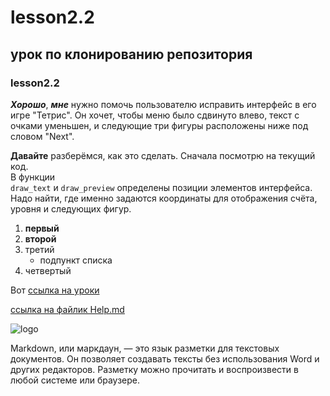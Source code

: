 # lesson2.2
## урок по клонированию репозитория
### lesson2.2

***Хорошо***, ***мне*** нужно помочь пользователю исправить интерфейс в его игре
"Тетрис". Он хочет, чтобы меню было сдвинуто влево, текст с очками 
уменьшен, и следующие три фигуры расположены ниже под словом "Next".

__Давайте__ разберёмся, как это сделать.
Сначала посмотрю на текущий код.<br/> В функции <br/>
`draw_text` и `draw_preview` определены позиции элементов интерфейса.
Надо найти, где именно задаются координаты для отображения счёта,<br/>
уровня и следующих фигур.

1. **первый**
2. __второй__
3. третий
   - подпункт списка
4. четвертый

Вот [ссылка на уроки](https://university.zerocoder.ru/)

[ссылка на файлик Help.md](HELP.md.py)

![logo](https://avatars.mds.yandex.net/i?id=292b5fb5f7e39481bc16629ae1b9afba8f191a6c21849a4e-10855339-images-thumbs&n=13)

Markdown, или маркдаун, — это язык разметки для текстовых документов. Он позволяет создавать тексты без использования Word и других редакторов. Разметку можно прочитать и воспроизвести в любой системе или браузере.